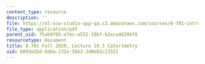 ```yaml
---
content_type: resource
description: ''
file: https://ol-ocw-studio-app-qa.s3.amazonaws.com/courses/8-701-introduction-to-nuclear-and-particle-physics-fall-2020/b093e2bd8d0a232e56b3340e82c23321_MIT8_701f20_lec10.3.pdf
file_type: application/pdf
parent_uid: 75ab9f65-e7ec-e552-10bf-b2eca4629bf0
resourcetype: Document
title: 8.701 Fall 2020, Lecture 10.3 Calorimetry
uid: b093e2bd-8d0a-232e-56b3-340e82c23321
---
```

